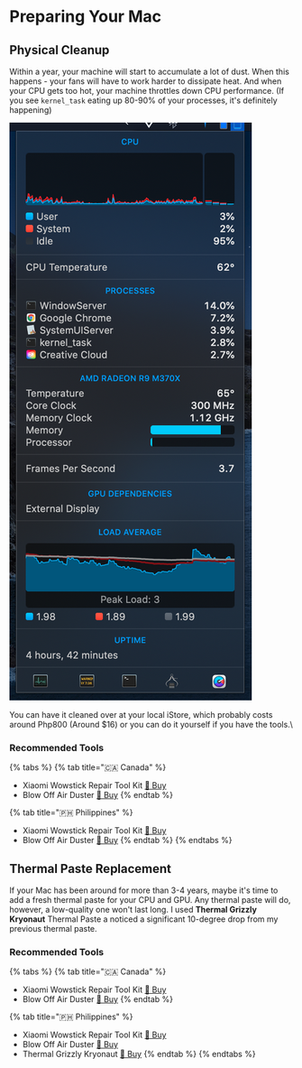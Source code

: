 # Preparing Your Mac

## Physical Cleanup

Within a year, your machine will start to accumulate a lot of dust. When this happens - your fans will have to work harder to dissipate heat. And when your CPU gets too hot, your machine throttles down CPU performance. (If you see `kernel_task` eating up 80-90% of your processes, it's definitely happening)

![You can see kernel\_task running at 2.8%.](<../.gitbook/assets/image (4).png>)

You can have it cleaned over at your local iStore, which probably costs around Php800 (Around $16) or you can do it yourself if you have the tools.\


### **Recommended Tools**



{% tabs %}
{% tab title="🇨🇦 Canada" %}
* Xiaomi Wowstick Repair Tool Kit [ 🛒 Buy](https://shopee.ph/%E3%80%9064-In-1-Electric-Screwdriver-Set%E3%80%91XIAOMI-1F%2B-Repair-Tool-Kit-i.72563893.1371587976)
* Blow Off Air Duster [ 🛒 Buy](https://www.lazada.com.ph/products/blow-off-air-duster-bo-111-113-8-oz-i1098128539-s3782572698.html)
{% endtab %}

{% tab title="🇵🇭 Philippines" %}
* Xiaomi Wowstick Repair Tool Kit [ 🛒 Buy](https://shopee.ph/%E3%80%9064-In-1-Electric-Screwdriver-Set%E3%80%91XIAOMI-1F%2B-Repair-Tool-Kit-i.72563893.1371587976)
* Blow Off Air Duster [ 🛒 Buy](https://www.lazada.com.ph/products/blow-off-air-duster-bo-111-113-8-oz-i1098128539-s3782572698.html)
{% endtab %}
{% endtabs %}



## Thermal Paste Replacement

If your Mac has been around for more than 3-4 years, maybe it's time to add a fresh thermal paste for your CPU and GPU. Any thermal paste will do, however, a low-quality one won't last long. I used **Thermal Grizzly Kryonaut** Thermal Paste a noticed a significant 10-degree drop from my previous thermal paste.

### **Recommended Tools**

{% tabs %}
{% tab title="🇨🇦 Canada" %}
* Xiaomi Wowstick Repair Tool Kit [ 🛒 Buy](https://shopee.ph/%E3%80%9064-In-1-Electric-Screwdriver-Set%E3%80%91XIAOMI-1F%2B-Repair-Tool-Kit-i.72563893.1371587976)
* Blow Off Air Duster [ 🛒 Buy](https://www.lazada.com.ph/products/blow-off-air-duster-bo-111-113-8-oz-i1098128539-s3782572698.html)
{% endtab %}

{% tab title="🇵🇭 Philippines" %}
* Xiaomi Wowstick Repair Tool Kit [ 🛒 Buy](https://shopee.ph/%E3%80%9064-In-1-Electric-Screwdriver-Set%E3%80%91XIAOMI-1F%2B-Repair-Tool-Kit-i.72563893.1371587976)
* Blow Off Air Duster [ 🛒 Buy](https://www.lazada.com.ph/products/blow-off-air-duster-bo-111-113-8-oz-i1098128539-s3782572698.html)
* Thermal Grizzly Kryonaut  [🛒 Buy](https://www.lazada.com.ph/products/latest-edition-thermal-grizzly-kryonaut-high-performance-cpu-gpu-thermal-paste-10-gram-i283570398-s442016039.html)
{% endtab %}
{% endtabs %}
